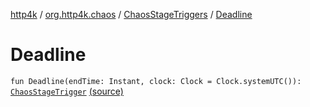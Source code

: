 [http4k](../../index.md) / [org.http4k.chaos](../index.md) / [ChaosStageTriggers](index.md) / [Deadline](./-deadline.md)

# Deadline

`fun Deadline(endTime: Instant, clock: Clock = Clock.systemUTC()): `[`ChaosStageTrigger`](../-chaos-stage-trigger.md) [(source)](https://github.com/http4k/http4k/blob/master/http4k-testing-chaos/src/main/kotlin/org/http4k/chaos/ChaosStageTriggers.kt#L11)